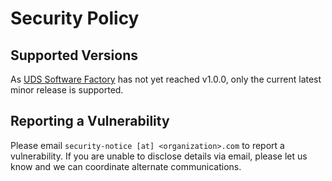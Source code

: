 # Security Policy

## Supported Versions

As [UDS Software Factory](https://github.com/<organization>/uds-package-<name>) has not yet reached v1.0.0, only the current latest minor release is supported.

## Reporting a Vulnerability

Please email `security-notice [at] <organization>.com` to report a vulnerability. If you are unable to disclose details via email, please let us know and we can coordinate alternate communications.
